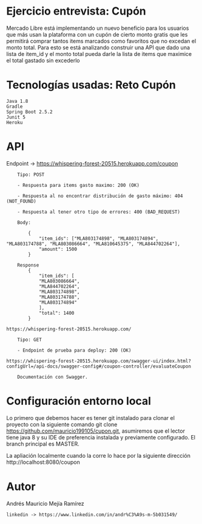 # Ejercicio entrevista: Cupón

Mercado Libre está implementando un nuevo beneficio para los usuarios que más usan la
plataforma con un cupón de cierto monto gratis que les permitirá comprar tantos items
marcados como favoritos que no excedan el monto total. Para esto se está analizando
construir una API que dado una lista de item_id y el monto total pueda darle la lista de items
que maximice el total gastado sin excederlo

# Tecnologías usadas: Reto Cupón
	Java 1.8
	Gradle
	Spring Boot 2.5.2
	Junit 5
	Heroku
	
# API
	
 Endpoint ->	https://whispering-forest-20515.herokuapp.com/coupon
		
		Tipo: POST
		
		- Respuesta para items gasto maximo: 200 (OK)
		
		- Respuesta al no encontrar distribución de gasto máximo: 404 (NOT_FOUND)
		
		- Respuesta al tener otro tipo de errores: 400 (BAD_REQUEST)
		
		Body:
			
			{
				"item_ids": ["MLA803174898", "MLA803174894", "MLA803174788", "MLA803086664", "MLA810645375", "MLA844702264"],
				"amount": 1500
			}
			
		Response 
			{
			    "item_ids": [
				"MLA803086664",
				"MLA844702264",
				"MLA803174898",
				"MLA803174788",
				"MLA803174894"
			    ],
			    "total": 1400
			}
		
	https://whispering-forest-20515.herokuapp.com/
	
		Tipo: GET
		
		- Endpoint de prueba para deploy: 200 (OK)
		
	https://whispering-forest-20515.herokuapp.com/swagger-ui/index.html?configUrl=/api-docs/swagger-config#/coupon-controller/evaluateCoupon
		
		Documentación con Swagger.

# Configuración entorno local

Lo primero que debemos hacer es tener git instalado para clonar el proyecto con la siguiente comando git clone https://github.com/mauricio199105/cupon.git, asumiremos que el lector tiene java 8 y su IDE de preferencia instalada y previamente configurado. El branch principal es MASTER.

La apliación localmente cuando la corre lo hace por la siguiente dirección http://localhost:8080/coupon

# Autor

Andrés Mauricio Mejía Ramírez

	linkedin -> https://www.linkedin.com/in/andr%C3%A9s-m-5b031549/

